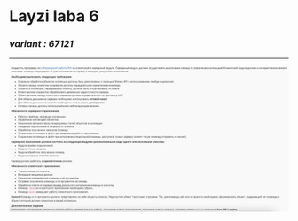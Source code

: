 # Layzi laba 6
### *variant : 67121*
_____________________________________________
![GitHub Logo](/task/png.png)


